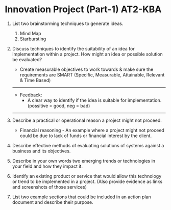 # Innovation Project (Part-1) AT2-KBA

1. List two brainstorming techniques to generate ideas.
    1. Mind Map
    2. Starbursting

2. Discuss techniques to identify the suitability of an idea for implementation within a project. How might an idea or possible solution be evaluated?
    - Create measurable objectives to work towards & make sure the requirements are SMART (Specific, Measurable, Attainable, Relevant & Time Based)
    ---
    - Feedback:
        * A clear way to identify if the idea is suitable for implementation. (possitive = good, neg = bad)
    ---

3. Describe a practical or operational reason a project might not proceed.
    - Financial reasoning - An example where a project might not proceed could be due to lack of funds or financial interest by the client.

4. Describe effective methods of evaluating solutions of systems against a business and its objectives.

5. Describe in your own words two emerging trends or technologies in your field and how they impact it.

6. Identify an existing product or service that would allow this technology or trend to be implemented in a project. (Also provide evidence as links and screenshots of those services)

7. List two example sections that could be included in an action plan document and describe their purpose.
